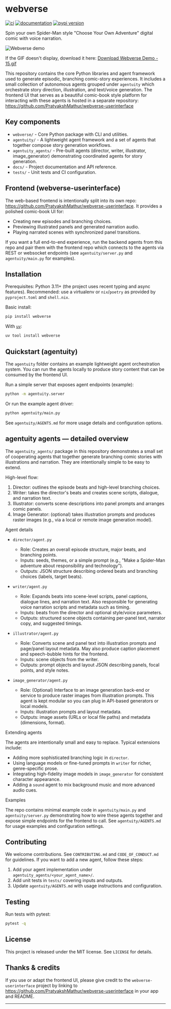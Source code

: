 # webverse

[![ci](https://github.com/vandyG/webverse/workflows/ci/badge.svg)](https://github.com/vandyG/webverse/actions?query=workflow%3Aci)
[![documentation](https://img.shields.io/badge/docs-mkdocs-708FCC.svg?style=flat)](https://vandyG.github.io/webverse/)
[![pypi version](https://img.shields.io/pypi/v/webverse.svg)](https://pypi.org/project/webverse/)

Spin your own Spider-Man style "Choose Your Own Adventure" digital comic with voice narration.

![Webverse demo](.github/webverwse_demo.gif)

If the GIF doesn't display, download it here: [Download Webverse Demo - 15.gif](.github/webverwse_demo.gif)

This repository contains the core Python libraries and agent framework used to generate episodic, branching comic-story experiences. It includes a small collection of autonomous agents grouped under `agentuity` which orchestrate story direction, illustration, and text/voice generation. The frontend UI that serves as a beautiful comic-book style platform for interacting with these agents is hosted in a separate repository: https://github.com/PratyakshMathur/webverse-userinterface

## Key components

- `webverse/` - Core Python package with CLI and utilities.
- `agentuity/` - A lightweight agent framework and a set of agents that together compose story generation workflows.
- `agentuity_agents/` - Pre-built agents (director, writer, illustrator, image_generator) demonstrating coordinated agents for story generation.
- `docs/` - Project documentation and API reference.
- `tests/` - Unit tests and CI configuration.

## Frontend (webverse-userinterface)

The web-based frontend is intentionally split into its own repo: https://github.com/PratyakshMathur/webverse-userinterface. It provides a polished comic-book UI for:

- Creating new episodes and branching choices.
- Previewing illustrated panels and generated narration audio.
- Playing narrated scenes with synchronized panel transitions.

If you want a full end-to-end experience, run the backend agents from this repo and pair them with the frontend repo which connects to the agents via REST or websocket endpoints (see `agentuity/server.py` and `agentuity/main.py` for examples).

## Installation

Prerequisites: Python 3.11+ (the project uses recent typing and async features). Recommended: use a virtualenv or `nix`/`poetry` as provided by `pyproject.toml` and `shell.nix`.

Basic install:

```bash
pip install webverse
```

With [`uv`](https://docs.astral.sh/uv/):
```bash
uv tool install webverse
```

## Quickstart (agentuity)

The `agentuity` folder contains an example lightweight agent orchestration system. You can run the agents locally to produce story content that can be consumed by the frontend UI.

Run a simple server that exposes agent endpoints (example):

```bash
python -m agentuity.server
```

Or run the example agent driver:

```bash
python agentuity/main.py
```

See `agentuity/AGENTS.md` for more usage details and configuration options.

## agentuity agents — detailed overview

The `agentuity_agents/` package in this repository demonstrates a small set of cooperating agents that together generate branching comic stories with illustrations and narration. They are intentionally simple to be easy to extend.

High-level flow:

1. Director: outlines the episode beats and high-level branching choices.
2. Writer: takes the director's beats and creates scene scripts, dialogue, and narration text.
3. Illustrator: converts scene descriptions into panel prompts and arranges comic panels.
4. Image Generator: (optional) takes illustration prompts and produces raster images (e.g., via a local or remote image generation model).

Agent details

- `director/agent.py`
	- Role: Creates an overall episode structure, major beats, and branching points.
	- Inputs: seeds, themes, or a simple prompt (e.g., "Make a Spider-Man adventure about responsibility and technology").
	- Outputs: JSON structure describing ordered beats and branching choices (labels, target beats).

- `writer/agent.py`
	- Role: Expands beats into scene-level scripts, panel captions, dialogue lines, and narration text. Also responsible for generating voice narration scripts and metadata such as timing.
	- Inputs: beats from the director and optional style/voice parameters.
	- Outputs: structured scene objects containing per-panel text, narrator copy, and suggested timings.

- `illustrator/agent.py`
	- Role: Converts scene and panel text into illustration prompts and page/panel layout metadata. May also produce caption placement and speech-bubble hints for the frontend.
	- Inputs: scene objects from the writer.
	- Outputs: prompt objects and layout JSON describing panels, focal points, and style notes.

- `image_generator/agent.py`
	- Role: (Optional) Interface to an image generation back-end or service to produce raster images from illustration prompts. This agent is kept modular so you can plug in API-based generators or local models.
	- Inputs: illustration prompts and layout metadata.
	- Outputs: image assets (URLs or local file paths) and metadata (dimensions, format).

Extending agents

The agents are intentionally small and easy to replace. Typical extensions include:

- Adding more sophisticated branching logic in `director`.
- Using language models or fine-tuned prompts in `writer` for richer, genre-specific prose.
- Integrating high-fidelity image models in `image_generator` for consistent character appearance.
- Adding a `sound` agent to mix background music and more advanced audio cues.

Examples

The repo contains minimal example code in `agentuity/main.py` and `agentuity/server.py` demonstrating how to wire these agents together and expose simple endpoints for the frontend to call. See `agentuity/AGENTS.md` for usage examples and configuration settings.

## Contributing

We welcome contributions. See `CONTRIBUTING.md` and `CODE_OF_CONDUCT.md` for guidelines. If you want to add a new agent, follow these steps:

1. Add your agent implementation under `agentuity_agents/<your_agent_name>/`.
2. Add unit tests in `tests/` covering inputs and outputs.
3. Update `agentuity/AGENTS.md` with usage instructions and configuration.

## Testing

Run tests with pytest:

```bash
pytest -q
```

## License

This project is released under the MIT license. See `LICENSE` for details.

## Thanks & credits

If you use or adapt the frontend UI, please give credit to the `webverse-userinterface` project by linking to https://github.com/PratyakshMathur/webverse-userinterface in your app and README.

---


